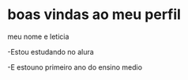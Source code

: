 # boas vindas ao meu perfil

meu nome e leticia

-Estou estudando no alura

-E estouno primeiro ano do ensino medio
